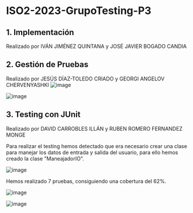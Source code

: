 # ISO2-2023-GrupoTesting-P3

## 1. Implementación
   
Realizado por IVÁN JIMÉNEZ QUINTANA y JOSÉ JAVIER BOGADO CANDIA

## 2. Gestión de Pruebas
   
Realizado por JESÚS DÍAZ-TOLEDO CRIADO y GEORGI ANGELOV CHERVENYASHKI
![image](https://github.com/werth2002/ISO2023_B01_Testing_P3/assets/39058929/a1491575-143f-4d7b-b1b1-d5adccddd1ea)

![image](https://github.com/werth2002/ISO2023_B01_Testing_P3/assets/39058929/50d77bda-919c-4856-82ba-94149b7ff626)

## 3. Testing con JUnit
   
Realizado por DAVID CARROBLES ILLÁN y RUBEN ROMERO FERNANDEZ MONGE

Para realizar el testing hemos detectado que era necesario crear una clase para manejar los datos de entrada y salida del usuario, para ello hemos creado la clase "ManeajadorIO".

![image](https://github.com/werth2002/ISO2023_B01_Testing_P3/assets/127775042/cdcf4d82-2be7-4e87-a754-9e69767af6b6)

Hemos realizado 7 pruebas, consiguiendo una cobertura del 62%.

![image](https://github.com/werth2002/ISO2023_B01_Testing_P3/assets/127775042/cae672f6-f17d-4f88-9309-c7d04f01efcf)

![image](https://github.com/werth2002/ISO2023_B01_Testing_P3/assets/127775042/5123f5c0-9e04-474e-93cf-4c3db434c8ff)

